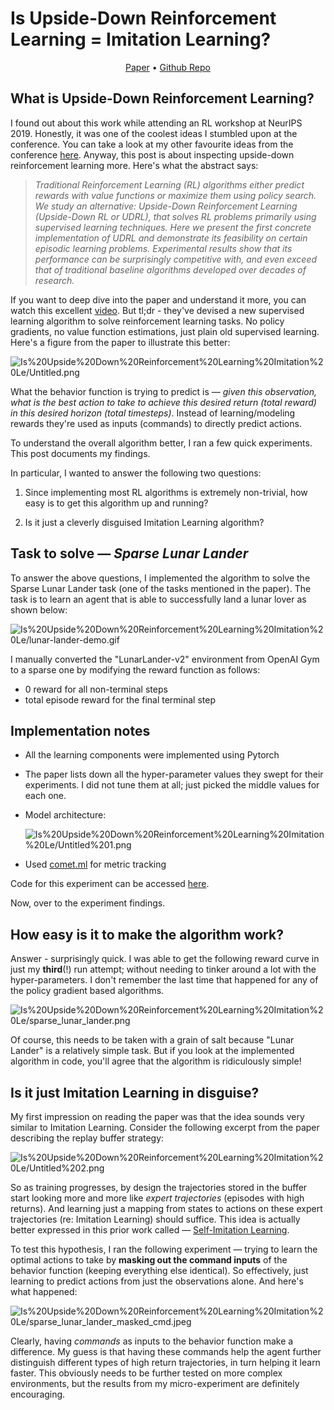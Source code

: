 # Is Upside-Down Reinforcement Learning = Imitation Learning?
<p align="center">
<a href="https://arxiv.org/abs/1912.02877">Paper</a>
•  
<a href="https://github.com/bprabhakar/upside-down-reinforcement-learning">Github Repo</a>
</p>

## What is Upside-Down Reinforcement Learning?

I found out about this work while attending an RL workshop at NeurIPS 2019. Honestly, it was one of the coolest ideas I stumbled upon at the conference. You can take a look at my other favourite ideas from the conference [here](https://bprabhakar.github.io/2020/02/05/neurips.html). Anyway, this post is about inspecting upside-down reinforcement learning more. Here's what the abstract says:

> *Traditional Reinforcement Learning (RL) algorithms either predict rewards with value functions or maximize them using policy search. We study an alternative: Upside-Down Reinforcement Learning (Upside-Down RL or UDRL), that solves RL problems primarily using supervised learning techniques. Here we present the first concrete implementation of UDRL and demonstrate its feasibility on certain episodic learning problems. Experimental results show that its performance can be surprisingly competitive with, and even exceed that of traditional baseline algorithms developed over decades of research.*

If you want to deep dive into the paper and understand it more, you can watch this excellent [video](https://www.youtube.com/watch?v=RrvC8YW0pT0). But tl;dr - they've devised a new supervised learning algorithm to solve reinforcement learning tasks. No policy gradients, no value function estimations, just plain old supervised learning. Here's a figure from the paper to illustrate this better:

![Is%20Upside%20Down%20Reinforcement%20Learning%20Imitation%20Le/Untitled.png](https://s3.us-west-2.amazonaws.com/secure.notion-static.com/5bbd3e41-3af0-46cb-93fb-5ae775a11c0c/Untitled.png?X-Amz-Algorithm=AWS4-HMAC-SHA256&X-Amz-Credential=AKIAT73L2G45O3KS52Y5%2F20200419%2Fus-west-2%2Fs3%2Faws4_request&X-Amz-Date=20200419T131849Z&X-Amz-Expires=86400&X-Amz-Signature=fbb25945bf98cbd9e35ba6f0b5b8068f75d4f72e4d0fbf423f60312fe8fbb66d&X-Amz-SignedHeaders=host&response-content-disposition=filename%20%3D%22Untitled.png%22)

What the behavior function is trying to predict is — *given this observation, what is the best action to take to achieve this desired return (total reward) in this desired horizon (total timesteps)*. Instead of learning/modeling rewards they're used as inputs (commands) to directly predict actions. 




To understand the overall algorithm better, I ran a few quick experiments. This post documents my findings.

In particular, I wanted to answer the following two questions:

1. Since implementing most RL algorithms is extremely non-trivial, how easy is to get this algorithm up and running?

2. Is it just a cleverly disguised Imitation Learning algorithm?




## Task to solve — *Sparse Lunar Lander*

To answer the above questions, I implemented the algorithm to solve the Sparse Lunar Lander task (one of the tasks mentioned in the paper). The task is to learn an agent that is able to successfully land a lunar lover as shown below:

![Is%20Upside%20Down%20Reinforcement%20Learning%20Imitation%20Le/lunar-lander-demo.gif](https://s3.us-west-2.amazonaws.com/secure.notion-static.com/3514ac38-c69c-419b-a329-21716f87d8ab/lunar-lander-demo.gif?X-Amz-Algorithm=AWS4-HMAC-SHA256&X-Amz-Credential=AKIAT73L2G45O3KS52Y5%2F20200419%2Fus-west-2%2Fs3%2Faws4_request&X-Amz-Date=20200419T132118Z&X-Amz-Expires=86400&X-Amz-Signature=73454388023f54ee7ce37e5353c2c10ab9be82da2721ec2d1e4f4753f4520dbf&X-Amz-SignedHeaders=host&response-content-disposition=filename%20%3D%22lunar-lander-demo.gif%22)

I manually converted the "LunarLander-v2" environment from OpenAI Gym to a sparse one by modifying the reward function as follows:

- 0 reward for all non-terminal steps
- total episode reward for the final terminal step

## Implementation notes

- All the learning components were implemented using Pytorch
- The paper lists down all the hyper-parameter values they swept for their experiments. I did not tune them at all; just picked the middle values for each one.
- Model architecture:

    ![Is%20Upside%20Down%20Reinforcement%20Learning%20Imitation%20Le/Untitled%201.png](https://s3.us-west-2.amazonaws.com/secure.notion-static.com/6785ee66-39ad-42c8-add7-3331897ad939/Untitled.png?X-Amz-Algorithm=AWS4-HMAC-SHA256&X-Amz-Credential=AKIAT73L2G45O3KS52Y5%2F20200419%2Fus-west-2%2Fs3%2Faws4_request&X-Amz-Date=20200419T131906Z&X-Amz-Expires=86400&X-Amz-Signature=71a8b3631c7a196ec552fc5a3b76411cef1aae33fe437d5d268c969f24cf4888&X-Amz-SignedHeaders=host&response-content-disposition=filename%20%3D%22Untitled.png%22)

- Used [comet.ml](http://comet.ml/) for metric tracking

Code for this experiment can be accessed [here](https://github.com/bprabhakar/upside-down-reinforcement-learning).

Now, over to the experiment findings.

## How easy is it to make the algorithm work?

Answer - surprisingly quick. I was able to get the following reward curve in just my **third**(!) run attempt; without needing to tinker around a lot with the hyper-parameters. I don't remember the last time that happened for any of the policy gradient based algorithms.

![Is%20Upside%20Down%20Reinforcement%20Learning%20Imitation%20Le/sparse_lunar_lander.png](https://s3.us-west-2.amazonaws.com/secure.notion-static.com/6b4564e6-395a-4e0b-8b06-6c7e221f03d6/sparse_lunar_lander.png?X-Amz-Algorithm=AWS4-HMAC-SHA256&X-Amz-Credential=AKIAT73L2G45O3KS52Y5%2F20200419%2Fus-west-2%2Fs3%2Faws4_request&X-Amz-Date=20200419T132136Z&X-Amz-Expires=86400&X-Amz-Signature=e7dbb13b1399edbe5786c58a3efddbeb8ab6a5035678cd7c18a806cedb3614d6&X-Amz-SignedHeaders=host&response-content-disposition=filename%20%3D%22sparse_lunar_lander.png%22)

Of course, this needs to be taken with a grain of salt because "Lunar Lander" is a relatively simple task. But if you look at the implemented algorithm in code, you'll agree that the algorithm is ridiculously simple!

## Is it just Imitation Learning in disguise?

My first impression on reading the paper was that the idea sounds very similar to Imitation Learning. Consider the following excerpt from the paper describing the replay buffer strategy:

![Is%20Upside%20Down%20Reinforcement%20Learning%20Imitation%20Le/Untitled%202.png](https://s3.us-west-2.amazonaws.com/secure.notion-static.com/c833d71d-5a15-4bd2-9009-91dd8367e904/Untitled.png?X-Amz-Algorithm=AWS4-HMAC-SHA256&X-Amz-Credential=AKIAT73L2G45O3KS52Y5%2F20200419%2Fus-west-2%2Fs3%2Faws4_request&X-Amz-Date=20200419T132150Z&X-Amz-Expires=86400&X-Amz-Signature=348d00e78fab81f7e273ec8bf601fd6e1a06781c3b500d73bd1d550f42847e60&X-Amz-SignedHeaders=host&response-content-disposition=filename%20%3D%22Untitled.png%22)

So as training progresses, by design the trajectories stored in the buffer start looking more and more like *expert trajectories* (episodes with high returns). And learning just a mapping from states to actions on these expert trajectories (re: Imitation Learning) should suffice. This idea is actually better expressed in this prior work called — [Self-Imitation Learning](https://arxiv.org/abs/1806.05635).

To test this hypothesis, I ran the following experiment — trying to learn the optimal actions to take by **masking out the command inputs** of the behavior function (keeping everything else identical). So effectively, just learning to predict actions from just the observations alone. And here's what happened:

![Is%20Upside%20Down%20Reinforcement%20Learning%20Imitation%20Le/sparse_lunar_lander_masked_cmd.jpeg](https://s3.us-west-2.amazonaws.com/secure.notion-static.com/8433ed00-be48-4197-bd70-dd8325943d57/sparse_lunar_lander_masked_cmd.jpeg?X-Amz-Algorithm=AWS4-HMAC-SHA256&X-Amz-Credential=AKIAT73L2G45O3KS52Y5%2F20200419%2Fus-west-2%2Fs3%2Faws4_request&X-Amz-Date=20200419T132208Z&X-Amz-Expires=86400&X-Amz-Signature=ced3defb4140cb8463cf821399360a5809d93f7b48f4019813c2e37265d17988&X-Amz-SignedHeaders=host&response-content-disposition=filename%20%3D%22sparse_lunar_lander_masked_cmd.jpeg%22)

Clearly, having *commands* as inputs to the behavior function make a difference. My guess is that having these commands help the agent further distinguish different types of high return trajectories, in turn helping it learn faster. This obviously needs to be further tested on more complex environments, but the results from my micro-experiment are definitely encouraging.
